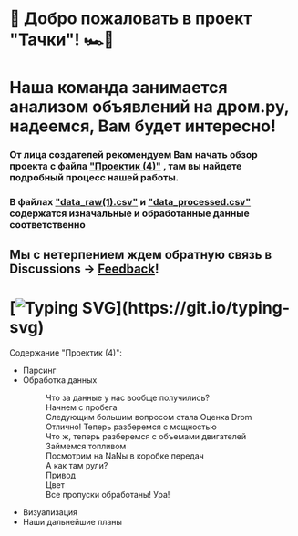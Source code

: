 # 👋 Добро пожаловать в проект "Тачки"! 🏎️💨

# Наша команда занимается анализом объявлений на дром.ру, надеемся, Вам будет интересно!

### От лица создателей рекомендуем Вам начать обзор проекта с файла <a href="https://github.com/marianek26/Tachki/blob/main/%D0%9F%D1%80%D0%BE%D0%B5%D0%BA%D1%82%D0%B8%D0%BA%20(4).ipynb" target="_blank">"Проектик (4)"</a> , там вы найдете подробный процесс нашей работы.

### В файлах <a href="https://github.com/marianek26/Tachki/blob/main/data_raw%20(1).csv" target="_blank">"data_raw(1).csv"</a>  и <a href="https://github.com/marianek26/Tachki/blob/main/data_processed.csv" target="_blank">"data_processed.csv"</a> содержатся изначальные и обработанные данные соответственно

## Мы с нетерпением ждем обратную связь в Discussions -> <a href="https://github.com/marianek26/Tachki/discussions/2" target="_blank">Feedback</a>!
# [![Typing SVG](https://readme-typing-svg.herokuapp.com?color=%2336BCF7&lines=К+Ч+А+У+!)](https://git.io/typing-svg)

Содержание "Проектик (4)":
<ul>
  <li>Парсинг</li>
  <li>Обработка данных</li>
  
 <dl>
    <dd>Что за данные у нас вообще получились?</dd>
    <dd>Начнем с пробега</dd>
    <dd>Следующим большим вопросом стала Оценка Drom</dd>
    <dd>Отлично! Теперь разберемся с мощностью</dd> 
    <dd>Что ж, теперь разберемся с объемами двигателей</dd>
    <dd>Займемся топливом</dd>
    <dd>Посмотрим на NaNы в коробке передач</dd>
    <dd>А как там рули?</dd> 
    <dd>Привод</dd>
    <dd>Цвет</dd>
    <dd>Все пропуски обработаны! Ура!</dd> 
 <dl>

  <li>Визуализация</li>
  <li>Наши дальнейшие планы</li>
</ul>
